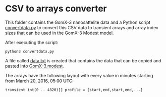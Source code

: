 # CSV to arrays converter
This folder contains the GomX-3 nanosattelite data and a Python script [convertdata.py](convertdata.py) to convert this CSV data to transient arrays and array index sizes that can be used in the GomX-3 Modest model. 

After executing the script:
```shellscript
python3 convertdata.py
```
A file called [data.txt](data.txt) is created that contains the data that can be copied and pasted into [GomX-3.modest](../model/GomX-3.modest).

The arrays have the following layout with every value in minutes starting from March 20, 2016, 05:00 UTC:

```transient int(0 .. 4320)[] profile = [start,end,start,end,...]```